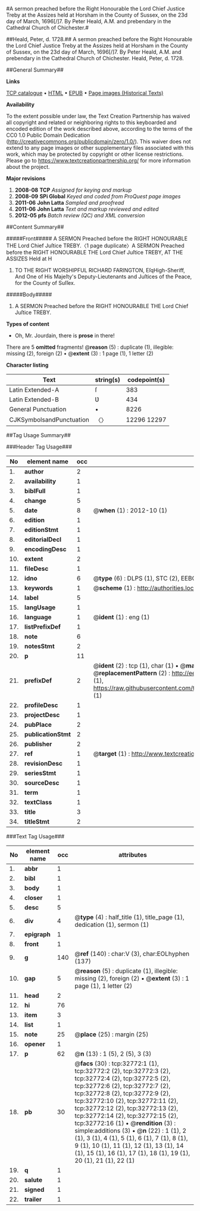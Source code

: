 #A sermon preached before the Right Honourable the Lord Chief Justice Treby at the Assizes held at Horsham in the County of Sussex, on the 23d day of March, 1696[/]7. By Peter Heald, A.M. and prebendary in the Cathedral Church of Chichester.#

##Heald, Peter, d. 1728.##
A sermon preached before the Right Honourable the Lord Chief Justice Treby at the Assizes held at Horsham in the County of Sussex, on the 23d day of March, 1696[/]7. By Peter Heald, A.M. and prebendary in the Cathedral Church of Chichester.
Heald, Peter, d. 1728.

##General Summary##

**Links**

[TCP catalogue](http://www.ota.ox.ac.uk/tcp/)  • 
[HTML](http://tei.it.ox.ac.uk/tcp/Texts-HTML/free/A43/A43193.html)  • 
[EPUB](http://tei.it.ox.ac.uk/tcp/Texts-EPUB/free/A43/A43193.epub) • 
[Page images (Historical Texts)](https://historicaltexts.jisc.ac.uk/eebo-99828345e)

**Availability**

To the extent possible under law, the Text Creation Partnership has waived all copyright and related or neighboring rights to this keyboarded and encoded edition of the work described above, according to the terms of the CC0 1.0 Public Domain Dedication (http://creativecommons.org/publicdomain/zero/1.0/). This waiver does not extend to any page images or other supplementary files associated with this work, which may be protected by copyright or other license restrictions. Please go to https://www.textcreationpartnership.org/ for more information about the project.

**Major revisions**

1. __2008-08__ __TCP__ *Assigned for keying and markup*
1. __2008-09__ __SPi Global__ *Keyed and coded from ProQuest page images*
1. __2011-06__ __John Latta__ *Sampled and proofread*
1. __2011-06__ __John Latta__ *Text and markup reviewed and edited*
1. __2012-05__ __pfs__ *Batch review (QC) and XML conversion*

##Content Summary##

#####Front#####
A SERMON Preached before the RIGHT HONOURABLE THE Lord Chief Juſtice TREBY.〈1 page duplicate〉A SERMON Preached before the RIGHT HONOURABLE THE Lord Chief Juſtice TREBY, AT THE ASSIZES Held at H
1. TO THE RIGHT WORSHIPFUL RICHARD FARINGTON, EſqHigh-Sheriff, And One of His Majeſty's Deputy-Lieutenants and Juſtices of the Peace, for the County of Suſſex.

#####Body#####

1. A SERMON Preached before the RIGHT HONOURABLE THE Lord Chief Juſtice TREBY.

**Types of content**

  * Oh, Mr. Jourdain, there is **prose** in there!

There are 5 **omitted** fragments! 
 @__reason__ (5) : duplicate (1), illegible: missing (2), foreign (2)  •  @__extent__ (3) : 1 page (1), 1 letter (2)

**Character listing**


|Text|string(s)|codepoint(s)|
|---|---|---|
|Latin Extended-A|ſ|383|
|Latin Extended-B|Ʋ|434|
|General Punctuation|•|8226|
|CJKSymbolsandPunctuation|〈〉|12296 12297|

##Tag Usage Summary##

###Header Tag Usage###

|No|element name|occ|attributes|
|---|---|---|---|
|1.|__author__|2||
|2.|__availability__|1||
|3.|__biblFull__|1||
|4.|__change__|5||
|5.|__date__|8| @__when__ (1) : 2012-10 (1)|
|6.|__edition__|1||
|7.|__editionStmt__|1||
|8.|__editorialDecl__|1||
|9.|__encodingDesc__|1||
|10.|__extent__|2||
|11.|__fileDesc__|1||
|12.|__idno__|6| @__type__ (6) : DLPS (1), STC (2), EEBO-CITATION (1), PROQUEST (1), VID (1)|
|13.|__keywords__|1| @__scheme__ (1) : http://authorities.loc.gov/ (1)|
|14.|__label__|5||
|15.|__langUsage__|1||
|16.|__language__|1| @__ident__ (1) : eng (1)|
|17.|__listPrefixDef__|1||
|18.|__note__|6||
|19.|__notesStmt__|2||
|20.|__p__|11||
|21.|__prefixDef__|2| @__ident__ (2) : tcp (1), char (1)  •  @__matchPattern__ (2) : ([0-9\-]+):([0-9IVX]+) (1), (.+) (1)  •  @__replacementPattern__ (2) : http://eebo.chadwyck.com/downloadtiff?vid=$1&page=$2 (1), https://raw.githubusercontent.com/textcreationpartnership/Texts/master/tcpchars.xml#$1 (1)|
|22.|__profileDesc__|1||
|23.|__projectDesc__|1||
|24.|__pubPlace__|2||
|25.|__publicationStmt__|2||
|26.|__publisher__|2||
|27.|__ref__|1| @__target__ (1) : http://www.textcreationpartnership.org/docs/. (1)|
|28.|__revisionDesc__|1||
|29.|__seriesStmt__|1||
|30.|__sourceDesc__|1||
|31.|__term__|1||
|32.|__textClass__|1||
|33.|__title__|3||
|34.|__titleStmt__|2||


###Text Tag Usage###

|No|element name|occ|attributes|
|---|---|---|---|
|1.|__abbr__|1||
|2.|__bibl__|1||
|3.|__body__|1||
|4.|__closer__|1||
|5.|__desc__|5||
|6.|__div__|4| @__type__ (4) : half_title (1), title_page (1), dedication (1), sermon (1)|
|7.|__epigraph__|1||
|8.|__front__|1||
|9.|__g__|140| @__ref__ (140) : char:V (3), char:EOLhyphen (137)|
|10.|__gap__|5| @__reason__ (5) : duplicate (1), illegible: missing (2), foreign (2)  •  @__extent__ (3) : 1 page (1), 1 letter (2)|
|11.|__head__|2||
|12.|__hi__|76||
|13.|__item__|3||
|14.|__list__|1||
|15.|__note__|25| @__place__ (25) : margin (25)|
|16.|__opener__|1||
|17.|__p__|62| @__n__ (13) : 1 (5), 2 (5), 3 (3)|
|18.|__pb__|30| @__facs__ (30) : tcp:32772:1 (1), tcp:32772:2 (2), tcp:32772:3 (2), tcp:32772:4 (2), tcp:32772:5 (2), tcp:32772:6 (2), tcp:32772:7 (2), tcp:32772:8 (2), tcp:32772:9 (2), tcp:32772:10 (2), tcp:32772:11 (2), tcp:32772:12 (2), tcp:32772:13 (2), tcp:32772:14 (2), tcp:32772:15 (2), tcp:32772:16 (1)  •  @__rendition__ (3) : simple:additions (3)  •  @__n__ (22) : 1 (1), 2 (1), 3 (1), 4 (1), 5 (1), 6 (1), 7 (1), 8 (1), 9 (1), 10 (1), 11 (1), 12 (1), 13 (1), 14 (1), 15 (1), 16 (1), 17 (1), 18 (1), 19 (1), 20 (1), 21 (1), 22 (1)|
|19.|__q__|1||
|20.|__salute__|1||
|21.|__signed__|1||
|22.|__trailer__|1||
